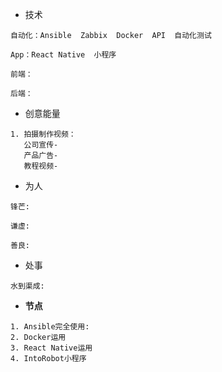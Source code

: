 * 技术

```
自动化：Ansible  Zabbix  Docker  API  自动化测试

App：React Native  小程序

前端：

后端：
```

* 创意能量

```
1. 拍摄制作视频：
   公司宣传-
   产品广告-
   教程视频-

```

* 为人

```
锋芒:

谦虚: 

善良:
```

* 处事

```
水到渠成:
```

* **节点**

```
1. Ansible完全使用:
2. Docker运用
3. React Native运用
4. IntoRobot小程序
```





